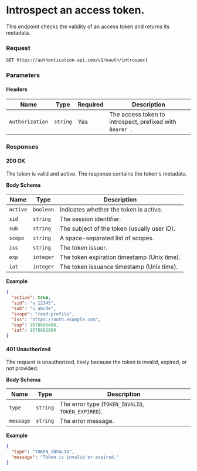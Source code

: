 # Introspect an access token.

This endpoint checks the validity of an access token and returns its metadata.

### Request

```bash
GET https://authentication-api.com/v1/oauth/introspect
```

### Parameters

<!-- tabs:start -->

#### **Headers**

| Name            | Type     | Required | Description                                              |
| --------------- | -------- | -------- | -------------------------------------------------------- |
| `Authorization` | `string` | Yes      | The access token to introspect, prefixed with `Bearer `. |

<!-- tabs:end -->

### Responses

<!-- tabs:start -->

#### **200 OK**

The token is valid and active. The response contains the token's metadata.

**Body Schema**

| Name     | Type      | Description                                 |
| -------- | --------- | ------------------------------------------- |
| `active` | `boolean` | Indicates whether the token is active.      |
| `sid`    | `string`  | The session identifier.                     |
| `sub`    | `string`  | The subject of the token (usually user ID). |
| `scope`  | `string`  | A space-separated list of scopes.           |
| `iss`    | `string`  | The token issuer.                           |
| `exp`    | `integer` | The token expiration timestamp (Unix time). |
| `iat`    | `integer` | The token issuance timestamp (Unix time).   |

**Example**

```json
{
  "active": true,
  "sid": "s_12345",
  "sub": "u_abcde",
  "scope": "read:profile",
  "iss": "https://auth.example.com",
  "exp": 1678886400,
  "iat": 1678882800
}
```

#### **401 Unauthorized**

The request is unauthorized, likely because the token is invalid, expired, or not provided.

**Body Schema**

| Name      | Type     | Description                                        |
| --------- | -------- | -------------------------------------------------- |
| `type`    | `string` | The error type (`TOKEN_INVALID`, `TOKEN_EXPIRED`). |
| `message` | `string` | The error message.                                 |

**Example**

```json
{
  "type": "TOKEN_INVALID",
  "message": "Token is invalid or expired."
}
```

<!-- tabs:end -->

